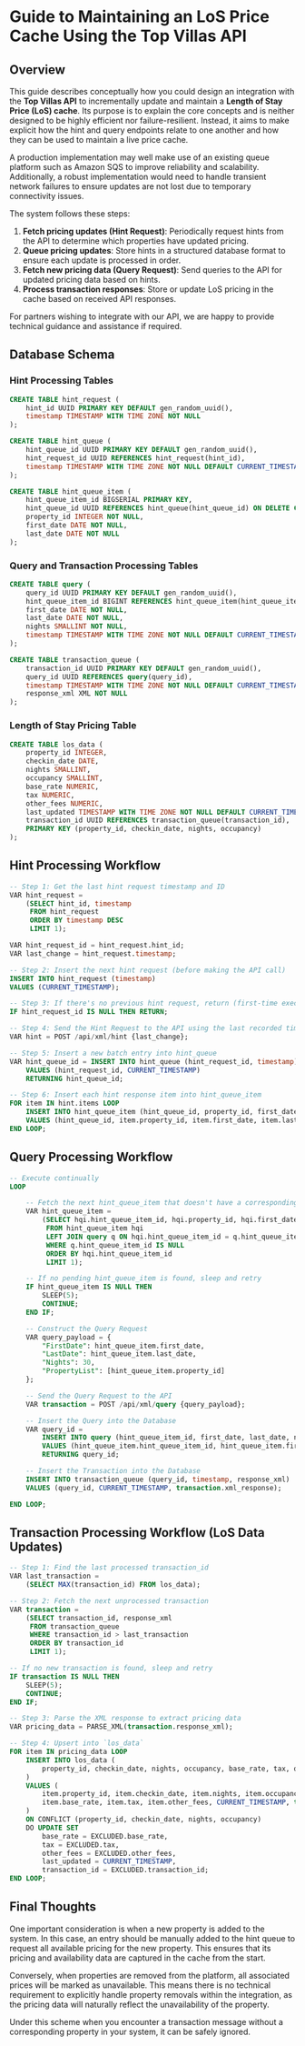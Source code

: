 # Guide to Maintaining an LoS Price Cache Using the Top Villas API

## Overview

This guide describes conceptually how you could design an integration with the **Top Villas API** to incrementally update and maintain a **Length of Stay Price (LoS) cache**. Its purpose is to explain the core concepts and is neither designed to be highly efficient nor failure-resilient. Instead, it aims to make explicit how the hint and query endpoints relate to one another and how they can be used to maintain a live price cache.

A production implementation may well make use of an existing queue platform such as Amazon SQS to improve reliability and scalability. Additionally, a robust implementation would need to handle transient network failures to ensure updates are not lost due to temporary connectivity issues.

The system follows these steps:

1. **Fetch pricing updates (Hint Request)**: Periodically request hints from the API to determine which properties have updated pricing.
2. **Queue pricing updates**: Store hints in a structured database format to ensure each update is processed in order.
3. **Fetch new pricing data (Query Request)**: Send queries to the API for updated pricing data based on hints.
4. **Process transaction responses**: Store or update LoS pricing in the cache based on received API responses.

For partners wishing to integrate with our API, we are happy to provide technical guidance and assistance if required.

## Database Schema

### Hint Processing Tables

```sql
CREATE TABLE hint_request (
    hint_id UUID PRIMARY KEY DEFAULT gen_random_uuid(),
    timestamp TIMESTAMP WITH TIME ZONE NOT NULL
);

CREATE TABLE hint_queue (
    hint_queue_id UUID PRIMARY KEY DEFAULT gen_random_uuid(),
    hint_request_id UUID REFERENCES hint_request(hint_id),
    timestamp TIMESTAMP WITH TIME ZONE NOT NULL DEFAULT CURRENT_TIMESTAMP
);

CREATE TABLE hint_queue_item (
    hint_queue_item_id BIGSERIAL PRIMARY KEY,
    hint_queue_id UUID REFERENCES hint_queue(hint_queue_id) ON DELETE CASCADE,
    property_id INTEGER NOT NULL,
    first_date DATE NOT NULL,
    last_date DATE NOT NULL
);
```

### Query and Transaction Processing Tables

```sql
CREATE TABLE query (
    query_id UUID PRIMARY KEY DEFAULT gen_random_uuid(),
    hint_queue_item_id BIGINT REFERENCES hint_queue_item(hint_queue_item_id) ON DELETE CASCADE,
    first_date DATE NOT NULL,
    last_date DATE NOT NULL,
    nights SMALLINT NOT NULL,
    timestamp TIMESTAMP WITH TIME ZONE NOT NULL DEFAULT CURRENT_TIMESTAMP
);

CREATE TABLE transaction_queue (
    transaction_id UUID PRIMARY KEY DEFAULT gen_random_uuid(),
    query_id UUID REFERENCES query(query_id),
    timestamp TIMESTAMP WITH TIME ZONE NOT NULL DEFAULT CURRENT_TIMESTAMP,
    response_xml XML NOT NULL
);
```

### Length of Stay Pricing Table

```sql
CREATE TABLE los_data (
    property_id INTEGER,
    checkin_date DATE,
    nights SMALLINT,
    occupancy SMALLINT,
    base_rate NUMERIC,
    tax NUMERIC,
    other_fees NUMERIC,
    last_updated TIMESTAMP WITH TIME ZONE NOT NULL DEFAULT CURRENT_TIMESTAMP,
    transaction_id UUID REFERENCES transaction_queue(transaction_id),
    PRIMARY KEY (property_id, checkin_date, nights, occupancy)
);
```

## Hint Processing Workflow

```sql
-- Step 1: Get the last hint request timestamp and ID
VAR hint_request =
    (SELECT hint_id, timestamp
     FROM hint_request
     ORDER BY timestamp DESC
     LIMIT 1);

VAR hint_request_id = hint_request.hint_id;
VAR last_change = hint_request.timestamp;

-- Step 2: Insert the next hint request (before making the API call)
INSERT INTO hint_request (timestamp)
VALUES (CURRENT_TIMESTAMP);

-- Step 3: If there's no previous hint request, return (first-time execution case)
IF hint_request_id IS NULL THEN RETURN;

-- Step 4: Send the Hint Request to the API using the last recorded timestamp
VAR hint = POST /api/xml/hint {last_change};

-- Step 5: Insert a new batch entry into hint_queue
VAR hint_queue_id = INSERT INTO hint_queue (hint_request_id, timestamp)
    VALUES (hint_request_id, CURRENT_TIMESTAMP)
    RETURNING hint_queue_id;

-- Step 6: Insert each hint response item into hint_queue_item
FOR item IN hint.items LOOP
    INSERT INTO hint_queue_item (hint_queue_id, property_id, first_date, last_date)
    VALUES (hint_queue_id, item.property_id, item.first_date, item.last_date);
END LOOP;
```

## Query Processing Workflow

```sql
-- Execute continually
LOOP

    -- Fetch the next hint_queue_item that doesn't have a corresponding query
    VAR hint_queue_item =
        (SELECT hqi.hint_queue_item_id, hqi.property_id, hqi.first_date, hqi.last_date
         FROM hint_queue_item hqi
         LEFT JOIN query q ON hqi.hint_queue_item_id = q.hint_queue_item_id
         WHERE q.hint_queue_item_id IS NULL
         ORDER BY hqi.hint_queue_item_id
         LIMIT 1);

    -- If no pending hint_queue_item is found, sleep and retry
    IF hint_queue_item IS NULL THEN
        SLEEP(5);
        CONTINUE;
    END IF;

    -- Construct the Query Request
    VAR query_payload = {
        "FirstDate": hint_queue_item.first_date,
        "LastDate": hint_queue_item.last_date,
        "Nights": 30,
        "PropertyList": [hint_queue_item.property_id]
    };

    -- Send the Query Request to the API
    VAR transaction = POST /api/xml/query {query_payload};

    -- Insert the Query into the Database
    VAR query_id =
        INSERT INTO query (hint_queue_item_id, first_date, last_date, nights, timestamp)
        VALUES (hint_queue_item.hint_queue_item_id, hint_queue_item.first_date, hint_queue_item.last_date, 30, CURRENT_TIMESTAMP)
        RETURNING query_id;

    -- Insert the Transaction into the Database
    INSERT INTO transaction_queue (query_id, timestamp, response_xml)
    VALUES (query_id, CURRENT_TIMESTAMP, transaction.xml_response);

END LOOP;
```

## Transaction Processing Workflow (LoS Data Updates)

```sql
-- Step 1: Find the last processed transaction_id
VAR last_transaction =
    (SELECT MAX(transaction_id) FROM los_data);

-- Step 2: Fetch the next unprocessed transaction
VAR transaction =
    (SELECT transaction_id, response_xml
     FROM transaction_queue
     WHERE transaction_id > last_transaction
     ORDER BY transaction_id
     LIMIT 1);

-- If no new transaction is found, sleep and retry
IF transaction IS NULL THEN
    SLEEP(5);
    CONTINUE;
END IF;

-- Step 3: Parse the XML response to extract pricing data
VAR pricing_data = PARSE_XML(transaction.response_xml);

-- Step 4: Upsert into `los_data`
FOR item IN pricing_data LOOP
    INSERT INTO los_data (
        property_id, checkin_date, nights, occupancy, base_rate, tax, other_fees, last_updated, transaction_id
    )
    VALUES (
        item.property_id, item.checkin_date, item.nights, item.occupancy,
        item.base_rate, item.tax, item.other_fees, CURRENT_TIMESTAMP, transaction.transaction_id
    )
    ON CONFLICT (property_id, checkin_date, nights, occupancy)
    DO UPDATE SET
        base_rate = EXCLUDED.base_rate,
        tax = EXCLUDED.tax,
        other_fees = EXCLUDED.other_fees,
        last_updated = CURRENT_TIMESTAMP,
        transaction_id = EXCLUDED.transaction_id;
END LOOP;
```

## Final Thoughts

One important consideration is when a new property is added to the system. In this case, an entry should be manually added to the hint queue to request all available pricing for the new property. This ensures that its pricing and availability data are captured in the cache from the start.

Conversely, when properties are removed from the platform, all associated prices will be marked as unavailable. This means there is no technical requirement to explicitly handle property removals within the integration, as the pricing data will naturally reflect the unavailability of the property.

Under this scheme when you encounter a transaction message without a corresponding property in your system, it can be safely ignored.
